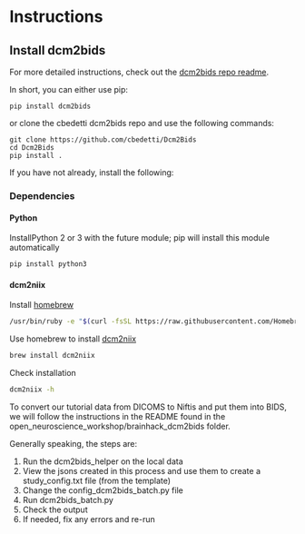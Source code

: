 # Instructions

## Install dcm2bids
For more detailed instructions, check out the [dcm2bids repo readme](https://github.com/cbedetti/Dcm2Bids).

In short, you can either use pip:
```
pip install dcm2bids
```
or clone the cbedetti dcm2bids repo and use the following commands:
```
git clone https://github.com/cbedetti/Dcm2Bids
cd Dcm2Bids
pip install .
```

If you have not already, install the following:  

### Dependencies

#### Python
InstallPython 2 or 3 with the future module; pip will install this module automatically
```bash
pip install python3
```
#### dcm2niix 
Install [homebrew](https://brew.sh/)
```bash
/usr/bin/ruby -e "$(curl -fsSL https://raw.githubusercontent.com/Homebrew/install/master/install)"
```
Use homebrew to install [dcm2niix](https://github.com/rordenlab/dcm2niix)
```bash
brew install dcm2niix
```
Check installation
```bash
dcm2niix -h
```

To convert our tutorial data from DICOMS to Niftis and put them into BIDS, we will follow the instructions in the README found in the open_neuroscience_workshop/brainhack_dcm2bids folder.  

Generally speaking, the steps are:  

1. Run the dcm2bids_helper on the local data
2. View the jsons created in this process and use them to create a study_config.txt file (from the template)
3. Change the config_dcm2bids_batch.py file 
4. Run dcm2bids_batch.py
5. Check the output
6. If needed, fix any errors and re-run